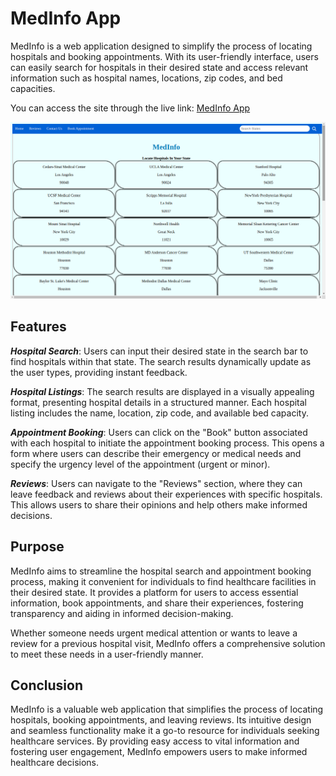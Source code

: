 # MedInfo App

MedInfo is a web application designed to simplify the process of locating hospitals and booking appointments. With its user-friendly interface, users can easily search for hospitals in their desired state and access relevant information such as hospital names, locations, zip codes, and bed capacities.

You can access the site through the live link: 
[MedInfo App](https://gayle24.github.io/phase-1-final-project/)

![App Display](screenshot.png "MedInfo App")

## Features

***Hospital Search***: Users can input their desired state in the search bar to find hospitals within that state. The search results dynamically update as the user types, providing instant feedback.

***Hospital Listings***: The search results are displayed in a visually appealing format, presenting hospital details in a structured manner. Each hospital listing includes the name, location, zip code, and available bed capacity.

***Appointment Booking***: Users can click on the "Book" button associated with each hospital to initiate the appointment booking process. This opens a form where users can describe their emergency or medical needs and specify the urgency level of the appointment (urgent or minor).

***Reviews***: Users can navigate to the "Reviews" section, where they can leave feedback and reviews about their experiences with specific hospitals. This allows users to share their opinions and help others make informed decisions.

## Purpose

MedInfo aims to streamline the hospital search and appointment booking process, making it convenient for individuals to find healthcare facilities in their desired state. It provides a platform for users to access essential information, book appointments, and share their experiences, fostering transparency and aiding in informed decision-making.

Whether someone needs urgent medical attention or wants to leave a review for a previous hospital visit, MedInfo offers a comprehensive solution to meet these needs in a user-friendly manner.

## Conclusion

MedInfo is a valuable web application that simplifies the process of locating hospitals, booking appointments, and leaving reviews. Its intuitive design and seamless functionality make it a go-to resource for individuals seeking healthcare services. By providing easy access to vital information and fostering user engagement, MedInfo empowers users to make informed healthcare decisions.

